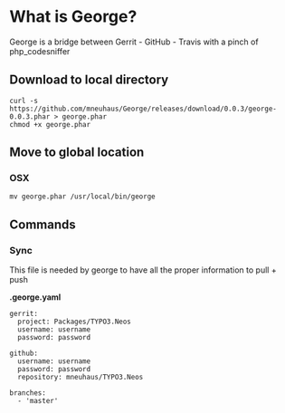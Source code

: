 # What is George?

George is a bridge between Gerrit - GitHub - Travis with a pinch of php_codesniffer

## Download to local directory
```
curl -s https://github.com/mneuhaus/George/releases/download/0.0.3/george-0.0.3.phar > george.phar
chmod +x george.phar
```

## Move to global location

### OSX
```
mv george.phar /usr/local/bin/george
```

## Commands

### Sync

This file is needed by george to have all the proper information to pull + push

**.george.yaml**
```
gerrit:
  project: Packages/TYPO3.Neos
  username: username
  password: password

github:
  username: username
  password: password
  repository: mneuhaus/TYPO3.Neos

branches:
  - 'master'
```